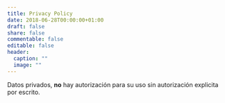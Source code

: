 ```yaml
---
title: Privacy Policy
date: 2018-06-28T00:00:00+01:00
draft: false
share: false
commentable: false
editable: false
header:
  caption: ""
  image: ""
---
```

Datos privados, **no** hay autorización para su uso sin autorización explicita por escrito.